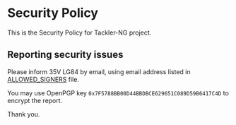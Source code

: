 # Security Policy

This is the Security Policy for Tackler-NG project.

## Reporting security issues

Please inform 35V LG84 by email, using email address listed in
[ALLOWED_SIGNERS](ALLOWED_SIGNERS) file.

You may use OpenPGP key `0x7F5788BB00D44BBDBCE629651C089D59B6417C4D`
to encrypt the report.

Thank you.

